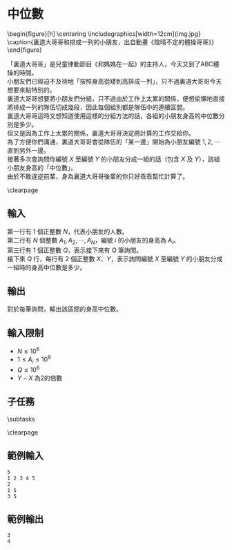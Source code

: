 # 中位數

\begin{figure}[h]
\centering
\includegraphics[width=12cm]{img.jpg}
\caption{裏道大哥哥和排成一列的小朋友，出自動畫《陰晴不定的體操哥哥》}
\end{figure}

「裏道大哥哥」是兒童律動節目《和媽媽在一起》的主持人，今天又到了ABC體操的時間。  
小朋友們已經迫不及待地「按照身高從矮到高排成一列」，只不過裏道大哥哥今天想要來點特別的。  
裏道大哥哥想要將小朋友們分組，只不過由於工作上太累的關係，便想偷懶地直接將排成一列的隊伍切成幾段，因此每個組別都是隊伍中的連續區間。  
裏道大哥哥這時又想知道使用這樣的分組方法的話，各組的小朋友身高的中位數分別是多少。  
但又是因為工作上太累的關係，裏道大哥哥決定將計算的工作交給你。  
為了方便你們溝通，裏道大哥哥會從隊伍的「某一邊」開始為小朋友編號 $1, 2, \cdots$ 直到另外一邊。  
接著多次會詢問你編號 $X$ 至編號 $Y$ 的小朋友分成一組的話（包含 $X$ 及 $Y$），該組小朋友身高的「中位數」。  
由於不敢違逆前輩，身為裏道大哥哥後輩的你只好乖乖幫忙計算了。  

\clearpage

## 輸入
第一行有 1 個正整數 $N$，代表小朋友的人數。  
第二行有 $N$ 個整數 $A_1, A_2, \cdots, A_N$，編號 $i$ 的小朋友的身高為 $A_i$。  
第三行有 1 個正整數 $Q$，表示接下來有 $Q$ 筆詢問。  
接下來 $Q$ 行，每行有 2 個正整數 $X$、$Y$，表示詢問編號 $X$ 至編號 $Y$ 的小朋友分成一組時的身高中位數是多少。  

## 輸出
對於每筆詢問，輸出該區間的身高中位數。  

## 輸入限制
 - $N \leq 10^6$
 - $1 \leq A_i \leq 10^9$
 - $Q \leq 10^6$
 - $Y - X$ 為2的倍數

## 子任務
\subtasks

\clearpage

## 範例輸入
```
5
1 2 3 4 5
2
1 5
3 5
```

## 範例輸出
```
3
4
```
